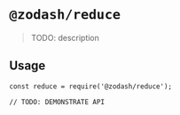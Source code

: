 # `@zodash/reduce`

> TODO: description

## Usage

```
const reduce = require('@zodash/reduce');

// TODO: DEMONSTRATE API
```
